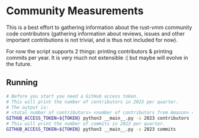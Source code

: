 # Community Measurements

This is a best effort to gathering information about the rust-vmm community
code contributors (gathering information about reviews, issues and other
important contributions is not trivial, and is thus not included for now).

For now the script supports 2 things: printing contributors & printing commits
per year. It is very much not extensible :( but maybe will evolve in the future.

## Running

```bash
# Before you start you need a GitHub access token.
# This will print the number of contributors in 2023 per quarter.
# The output is:
# <total number of contributors> <number of contributors from Amazon> <quarter>
GITHUB_ACCESS_TOKEN=${TOKEN} python3 __main__.py -s 2023 contributors
# This will print the number of commits in 2023 per quarter.
GITHUB_ACCESS_TOKEN=${TOKEN} python3 __main__.py -s 2023 commits
```